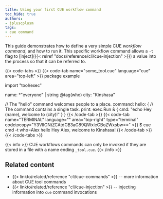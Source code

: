 ```yaml
---
title: Using your first CUE workflow command
toc_hide: true
authors:
- jpluscplusm
tags:
- cue command
---
```


This guide demonstrates how to define a very simple CUE *workflow command*,
and how to run it.
This specific workflow command allows a `-t` flag to
[inject]({{< relref "docs/reference/cli/cue-injection" >}})
a value into the process so that it can be referred to.

{{< code-tabs >}}
{{< code-tab name="some_tool.cue" language="cue" area="top-left" >}}
package example

import "tool/exec"

name: *"everyone" | string @tag(who)
city: "Kinshasa"

// The "hello" command welcomes people to a place.
command: hello: {
	// The command contains a single task.
	print: exec.Run & {
		cmd: "echo Hey \(name), welcome to \(city)!"
	}
}
{{< /code-tab >}}
{{< code-tab name="TERMINAL" language="" area="top-right" type="terminal" codetocopy="Y3VlIGNtZCAtdCB3aG89QWxleCBoZWxsbw==" >}}
$ cue cmd -t who=Alex hello
Hey Alex, welcome to Kinshasa!
{{< /code-tab >}}
{{< /code-tabs >}}

{{< info >}}
CUE workflows commands can only be invoked if
they are stored in a file with a name ending `_tool.cue`.
{{< /info >}}

## Related content

<!-- TODO: link to some central /docs/ page on cue tools -->
- {{< linkto/related/reference "cli/cue-commands" >}}
  -- more information about CUE tool commands
- {{< linkto/related/reference "cli/cue-injection" >}}
  -- injecting information into `cue` command invocations
